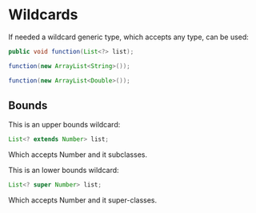 # Wildcards

If needed a wildcard generic type, which accepts any type, can be used:

```java
public void function(List<?> list);
```

```java
function(new ArrayList<String>());

function(new ArrayList<Double>());
```

## Bounds

This is an upper bounds wildcard:

```java
List<? extends Number> list;
```

Which accepts Number and it subclasses.

This is an lower bounds wildcard:

```java
List<? super Number> list;
```

Which accepts Number and it super-classes.

